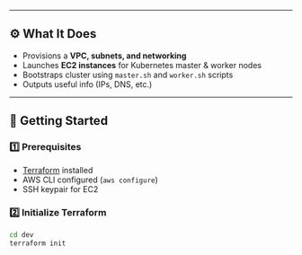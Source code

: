 
---

## ⚙️ What It Does  

- Provisions a **VPC, subnets, and networking**  
- Launches **EC2 instances** for Kubernetes master & worker nodes  
- Bootstraps cluster using `master.sh` and `worker.sh` scripts  
- Outputs useful info (IPs, DNS, etc.)  

---

## 🚀 Getting Started  

### 1️⃣ Prerequisites  
- [Terraform](https://developer.hashicorp.com/terraform/downloads) installed  
- AWS CLI configured (`aws configure`)  
- SSH keypair for EC2  

### 2️⃣ Initialize Terraform  
```bash
cd dev
terraform init
